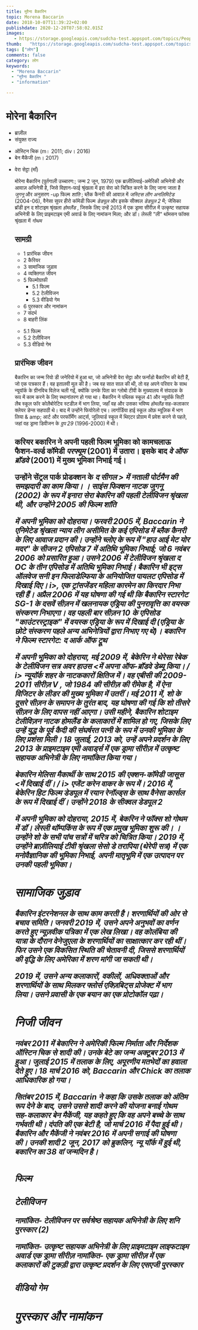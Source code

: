 ```yaml
---
title: मुरैना बैकारिन 
topic: Morena Baccarin
date: 2018-10-07T11:39:22+02:00
publishdate: 2020-12-20T07:58:02.015Z
images: 
   - https://storage.googleapis.com/sudcha-test.appspot.com/topics/People/morena_baccarin/1.jpeg
thumb:   "https://storage.googleapis.com/sudcha-test.appspot.com/topics/People/morena_baccarin/thumb.jpeg"
tags: ["लोग"]
comments: false
category: लोग
keywords: 
  - "Morena Baccarin"
  - "मुरैना बैकारिन "
  - "information"

---
```

<h1> मोरेना बैकारिन </h1> <p> </p> <ul> <li> ब्राज़ील </li> <li> संयुक्त राज्य </li> </ul> <ul> <li> ऑस्टिन चिक (m। 2011; div। 2016) </li> <li> बेन मैकेंजी (m। 2017) </li> </ul> <ul> <li> वेरा सेट्टा (माँ) </li> </उल> <p> मोरेना बैकारिन (पुर्तगाली उच्चारण:; जन्म 2 जून, 1979) एक ब्राज़ीलियाई-अमेरिकी अभिनेत्री और आवाज़ अभिनेत्री है, जिसे विज्ञान-फाई श्रृंखला में इरा सेरा को चित्रित करने के लिए जाना जाता है <i> जुगनू </i> और अनुसरण -up फिल्म <i> शांति </i>; ब्लैक कैनरी की आवाज़ में <i> जस्टिस लीग अनलिमिटेड </i> (2004-06), वैनेसा सुपर हीरो कॉमेडी फिल्म <i> डेडपूल </i> और इसके सीक्वल <i> डेडपूल 2 </i> में; जेसिका ब्रॉडी इन द शोटाइम श्रृंखला <i> होमलैंड </i>, जिसके लिए उन्हें 2013 में एक ड्रामा सीरीज़ में उत्कृष्ट सहायक अभिनेत्री के लिए प्राइमटाइम एमी अवार्ड के लिए नामांकन मिला; और डॉ। लेस्ली "ली" थॉमसन फॉक्स श्रृंखला में <i> गोथम </i> </p> <h2> सामग्री </h2> <ul> <li> 1 प्रारंभिक जीवन </li> <li> 2 कैरियर </li> <li> 3 सामाजिक जुड़ाव </li> <li> 4 व्यक्तिगत जीवन </li> <li> 5 फिल्मोग्राफी <ul> <li> 5.1 फिल्म </li> <li> 5.2 टेलीविजन </li > <li> 5.3 वीडियो गेम </li> </ul> </li> <li> 6 पुरस्कार और नामांकन </li> <li> 7 संदर्भ </li> <li> 8 बाहरी लिंक </li> </ul><ul><li>5.1 फिल्म </li> <li> 5.2 टेलीविजन </li> <li> 5.3 वीडियो गेम </li> </ul> <h2> प्रारंभिक जीवन </h2> <p> बैकारिन का जन्म रियो डी जनेरियो में हुआ था, जो अभिनेत्री वेरा सेट्टा और फर्नांडो बैकारिन की बेटी हैं, जो एक पत्रकार हैं। वह इतालवी मूल की है। जब वह सात साल की थी, तो वह अपने परिवार के साथ न्यूयॉर्क के ग्रीनविच विलेज चली गईं, क्योंकि उनके पिता का ग्लोबो टीवी के मुख्यालय में संपादक के रूप में काम करने के लिए स्थानांतरण हो गया था। बैकारिन ने पब्लिक स्कूल 41 और न्यूयॉर्क सिटी लैब स्कूल फॉर कोलैबोरेटिव स्टडीज़ में भाग लिया, जहाँ वह और उसका भविष्य <i> होमलैंड </i> सह-कलाकार क्लेयर डेन्स सहपाठी थे। बाद में उन्होंने फियोरेलो एच। लार्गार्डिया हाई स्कूल ऑफ़ म्यूज़िक में भाग लिया & amp; आर्ट और परफॉर्मिंग आर्ट्स, जूलियार्ड स्कूल में थिएटर प्रोग्राम में प्रवेश करने से पहले, जहां वह ड्रामा डिवीजन के <i> ग्रुप 29 </i> (1996-2000) में थी। </p> <h2> करियर </h2] <। पी> बकारिन ने अपनी पहली फिल्म भूमिका को कामचलाऊ फैशन-वर्ल्ड कॉमेडी <i> परफ्यूम </i> (2001) में उतारा। इसके बाद <i> वे ऑफ ब्रॉडवे </i> (2001) में मुख्य भूमिका निभाई गई। </p> <p> उन्होंने सेंट्रल पार्क प्रोडक्शन के <i> द सीगल </>> में नताली पोर्टमैन की समझदारी का काम किया। । साइंस फिक्शन नाटक <i> जुगनू </i> (2002) के रूप में इनारा सेरा बेकरिन की पहली टेलीविजन श्रृंखला थी, और उन्होंने 2005 की फिल्म <i> शांति </i> </p> <p> में अपनी भूमिका को दोहराया। फरवरी 2005 में, Baccarin ने एनिमेटेड श्रृंखला <i> न्याय लीग असीमित </i> के कई एपिसोड में ब्लैक कैनरी के लिए आवाज प्रदान की। उन्होंने च्लोए के रूप में "हाउ आई मेट योर मदर" के सीजन 2 एपिसोड 7 में अतिथि भूमिका निभाई; जो 6 नवंबर 2006 को प्रसारित हुआ। उसने 2006 में टेलीविजन श्रृंखला <i> द OC </i> के तीन एपिसोड में अतिथि भूमिका निभाई। बैकारिन भी <i> इट्स ऑलवेज सनी इन फिलाडेल्फिया </> के अनियोजित पायलट एपिसोड में दिखाई दिए। i>, एक ट्रांसजेंडर महिला कारमेन का किरदार निभा रही हैं। अप्रैल 2006 में यह घोषणा की गई थी कि बैकारिन <i> स्टारगेट SG-1 </i> के दसवें सीज़न में खलनायक एड्रिया की पुनरावृत्ति का वयस्क संस्करण निभाएगा। वह पहली बार सीज़न 10 के एपिसोड "काउंटरस्ट्राइक" में वयस्क एड्रिया के रूप में दिखाई दी (एड्रिया के छोटे संस्करण पहले अन्य अभिनेत्रियों द्वारा निभाए गए थे)। बकारिन ने फिल्म <i> स्टारगेट: द आर्क ऑफ ट्रूथ </i> </p> <p> में अपनी भूमिका को दोहराया, मई 2009 में, बेकेरिन ने थेरेसा रेबेक के टेलीविजन सत्र <i> अवर हाउस <में अपना ऑफ-ब्रॉडवे डेब्यू किया। / i> न्यूयॉर्क शहर के नाटककारों क्षितिज में। वह एबीसी की 2009-2011 सीरीज़ <i> V </i>, जो 1984 की सीरीज़ की रीमेक है, में ऐना विजिटर के लीडर की मुख्य भूमिका में उतरीं। मई 2011 में, शो के दूसरे सीज़न के समापन के तुरंत बाद, यह घोषणा की गई कि शो तीसरे सीज़न के लिए वापस नहीं आएगा। उसी महीने, बैकारिन शोटाइम टेलीविज़न नाटक <i> होमलैंड </i> के कलाकारों में शामिल हो गए, जिसके लिए उन्हें युद्ध के पूर्व कैदी की संघर्षरत पत्नी के रूप में उनकी भूमिका के लिए प्रशंसा मिली। 18 जुलाई, 2013 को, उन्हें अपने प्रदर्शन के लिए 2013 के प्राइमटाइम एमी अवार्ड्स में एक ड्रामा सीरीज़ में उत्कृष्ट सहायक अभिनेत्री के लिए नामांकित किया गया। </p> <p> बेकारिन मेलिसा मैकार्थी के साथ 2015 की एक्शन-कॉमेडी <i> जासूस <में दिखाई दीं। / i> एजेंट करेन वाकर के रूप में। 2016 में, बेकेरिन हिट फिल्म <i> डेडपूल </i> में रयान रेनॉल्ड्स के साथ वैनेसा कार्सल के रूप में दिखाई दीं। उन्होंने 2018 के सीक्वल <i> डेडपूल 2 </i> </p> <p> में अपनी भूमिका को दोहराया, 2015 में, बेकरिन ने फॉक्स शो <i> गोथम </i> में डॉ। लेस्ली थॉम्पकिंस के रूप में एक प्रमुख भूमिका शुरू की। । उन्होंने शो के सभी पांच सत्रों में चरित्र को चित्रित किया। 2019 में, उन्होंने ब्राज़ीलियाई टीवी श्रृंखला सेसो डे तरापिया (थेरेपी सत्र) में एक मनोवैज्ञानिक की भूमिका निभाई, अपनी मातृभूमि में एक उत्पादन पर उनकी पहली भूमिका। </p> <h2> सामाजिक जुड़ाव </h2> <p> बैकारिन इंटरनेशनल के साथ काम करती है। शरणार्थियों की ओर से बचाव समिति। जनवरी 2019 में, उसने अपने अनुभवों का वर्णन करते हुए न्यूज़वीक पत्रिका में एक लेख लिखा। वह कोलंबिया की यात्रा के दौरान वेनेजुएला के शरणार्थियों का साक्षात्कार कर रही थीं। फिर उसने एक विकसित स्थिति की चेतावनी दी, जिससे शरणार्थियों की वृद्धि के लिए अमेरिका में शरण मांगी जा सकती थी। </p> <p> 2019 में, उसने अन्य कलाकारों, वकीलों, अधिवक्ताओं और शरणार्थियों के साथ मिलकर <i> फ्लोर्स एक्ज़िबिट्स </i> प्रोजेक्ट में भाग लिया। उसने प्रवासी के एक बयान का एक प्रोटोकॉल पढ़ा। </p> <h2> निजी जीवन </h2> <p> नवंबर 2011 में बेकारिन ने अमेरिकी फिल्म निर्माता और निर्देशक ऑस्टिन चिक से शादी की। उनके बेटे का जन्म अक्टूबर 2013 में हुआ। जुलाई 2015 में तलाक के लिए, अपूरणीय मतभेदों का हवाला देते हुए। 18 मार्च 2016 को, Baccarin और Chick का तलाक आधिकारिक हो गया। </p> <p> सितंबर 2015 में, Baccarin ने कहा कि उसके तलाक को अंतिम रूप देने के बाद, उसने उससे शादी करने की योजना बनाई <i> गोथम </i> सह-कलाकार बेन मैकेंजी, यह कहते हुए कि वह अपने बच्चे के साथ गर्भवती थी। दंपति की एक बेटी है, जो मार्च 2016 में पैदा हुई थी। बैकारिन और मैकेंजी ने नवंबर 2016 में अपनी सगाई की घोषणा की। उनकी शादी 2 जून, 2017 को ब्रुकलिन, न्यू यॉर्क में हुई थी, बकारिन का 38 वां जन्मदिन है। </p> <h2 - फिल्मोग्राफी </। h2> <h3> फिल्म </h3> <h3> टेलीविजन </h3> <p> नामांकित- टेलीविजन पर सर्वश्रेष्ठ सहायक अभिनेत्री के लिए शनि पुरस्कार (2) </p> <p> नामांकित- उत्कृष्ट सहायक अभिनेत्री के लिए प्राइमटाइम लाइफटाइम अवार्ड एक ड्रामा सीरीज़ नामांकित- एक ड्रामा सीरीज़ में एक कलाकारों की टुकड़ी द्वारा उत्कृष्ट प्रदर्शन के लिए एसएजी पुरस्कार </p> <h3> वीडियो गेम </h3> <h2> पुरस्कार और नामांकन </h2> 